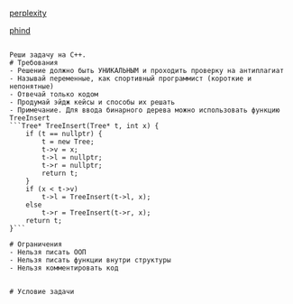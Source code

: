 [perplexity](https://www.perplexity.ai/)

[phind](https://www.phind.com/)


```plaintext

Реши задачу на С++.
# Требования
- Решение должно быть УНИКАЛЬНЫМ и проходить проверку на антиплагиат
- Называй переменные, как спортивный программист (короткие и непонятные)
- Отвечай только кодом
- Продумай эйдж кейсы и способы их решать 
- Примечание. Для ввода бинарного дерева можно использовать функцию TreeInsert
```Tree* TreeInsert(Tree* t, int x) {
    if (t == nullptr) {
        t = new Tree;
        t->v = x;
        t->l = nullptr;
        t->r = nullptr;
        return t;
    }
    if (x < t->v)
        t->l = TreeInsert(t->l, x);
    else
        t->r = TreeInsert(t->r, x);
    return t;
}```

# Ограничения
- Нельзя писать ООП
- Нельзя писать функции внутри структуры
- Нельзя комментировать код


# Условие задачи

```